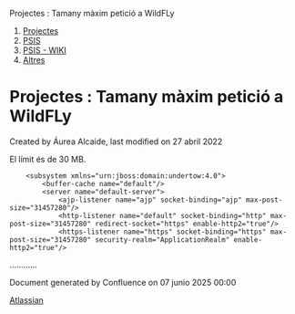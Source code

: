 Projectes : Tamany màxim petició a WildFLy  

1.  [Projectes](index.md)
2.  [PSIS](PSIS_24215797.md)
3.  [PSIS - WIKI](PSIS---WIKI_24215598.md)
4.  [Altres](Altres_24215636.md)

Projectes : Tamany màxim petició a WildFLy
==========================================

Created by Áurea Alcaide, last modified on 27 abril 2022

  

El límit és de 30 MB.

  

  

        <subsystem xmlns="urn:jboss:domain:undertow:4.0">
            <buffer-cache name="default"/>
            <server name="default-server">
                <ajp-listener name="ajp" socket-binding="ajp" max-post-size="31457280"/>
                <http-listener name="default" socket-binding="http" max-post-size="31457280" redirect-socket="https" enable-http2="true"/>
                <https-listener name="https" socket-binding="https" max-post-size="31457280" security-realm="ApplicationRealm" enable-http2="true"/>
............

  

  

Document generated by Confluence on 07 junio 2025 00:00

[Atlassian](http://www.atlassian.com/)